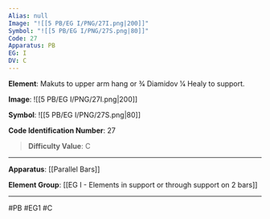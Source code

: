 ```yaml
---
Alias: null
Image: "![[5 PB/EG I/PNG/27I.png|200]]"
Symbol: "![[5 PB/EG I/PNG/27S.png|80]]"
Code: 27
Apparatus: PB
EG: I
DV: C
---
```

**Element**: Makuts to upper arm hang or 3⁄4 Diamidov 1⁄4 Healy to support.

**Image**:
![[5 PB/EG I/PNG/27I.png|200]]

**Symbol**:
![[5 PB/EG I/PNG/27S.png|80]]

**Code Identification Number**: 27

>**Difficulty Value**: C

___
**Apparatus**: [[Parallel Bars]]

**Element Group**: [[EG I - Elements in support or through support on 2 bars]]
___
#PB #EG1 #C
